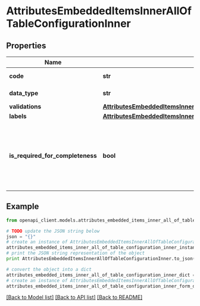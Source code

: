 # AttributesEmbeddedItemsInnerAllOfTableConfigurationInner


## Properties
Name | Type | Description | Notes
------------ | ------------- | ------------- | -------------
**code** | **str** | Column code | 
**data_type** | **str** | Column data type | 
**validations** | [**AttributesEmbeddedItemsInnerAllOfTableConfigurationInnerValidations**](AttributesEmbeddedItemsInnerAllOfTableConfigurationInnerValidations.md) |  | [optional] 
**labels** | [**AttributesEmbeddedItemsInnerAllOfTableConfigurationInnerLabels**](AttributesEmbeddedItemsInnerAllOfTableConfigurationInnerLabels.md) |  | [optional] 
**is_required_for_completeness** | **bool** | Defines if the column should be entirely filled for the attribute to be considered complete | [optional] [default to False]

## Example

```python
from openapi_client.models.attributes_embedded_items_inner_all_of_table_configuration_inner import AttributesEmbeddedItemsInnerAllOfTableConfigurationInner

# TODO update the JSON string below
json = "{}"
# create an instance of AttributesEmbeddedItemsInnerAllOfTableConfigurationInner from a JSON string
attributes_embedded_items_inner_all_of_table_configuration_inner_instance = AttributesEmbeddedItemsInnerAllOfTableConfigurationInner.from_json(json)
# print the JSON string representation of the object
print AttributesEmbeddedItemsInnerAllOfTableConfigurationInner.to_json()

# convert the object into a dict
attributes_embedded_items_inner_all_of_table_configuration_inner_dict = attributes_embedded_items_inner_all_of_table_configuration_inner_instance.to_dict()
# create an instance of AttributesEmbeddedItemsInnerAllOfTableConfigurationInner from a dict
attributes_embedded_items_inner_all_of_table_configuration_inner_form_dict = attributes_embedded_items_inner_all_of_table_configuration_inner.from_dict(attributes_embedded_items_inner_all_of_table_configuration_inner_dict)
```
[[Back to Model list]](../README.md#documentation-for-models) [[Back to API list]](../README.md#documentation-for-api-endpoints) [[Back to README]](../README.md)


